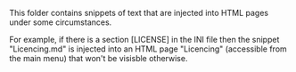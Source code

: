This folder contains snippets of text that are injected into HTML pages under some circumstances.

For example, if there is a section [LICENSE] in the INI file then the snippet "Licencing.md" is injected into an HTML page "Licencing" (accessible from the main menu) that won't be visisble otherwise.

